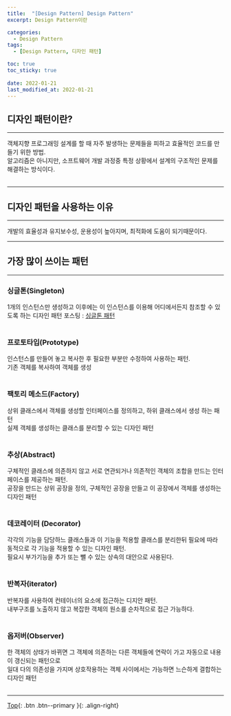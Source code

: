 ```yaml
---
title:  "[Design Pattern] Design Pattern"
excerpt: Design Pattern이란

categories:
  - Design Pattern
tags:
  - [Design Pattern, 디자인 패턴]

toc: true
toc_sticky: true
 
date: 2022-01-21
last_modified_at: 2022-01-21
---
```



## 디자인 패턴이란?
---
객체지향 프로그래밍 설계를 할 때 자주 발생하는 문제들을 피하고 효율적인 코드를 만들기 위한 방법. <br>
알고리즘은 아니지만, 소프트웨어 개발 과정중 특정 상황에서 설계의 구조적인 문제를 해결하는 방식이다. 
<br>
<br>

---
## 디자인 패턴을 사용하는 이유
---
개발의 효율성과 유지보수성, 운용성이 높아지며, 최적화에 도움이 되기때문이다.
<br>

---
## 가장 많이 쓰이는 패턴
---
### 싱글톤(Singleton)
1개의 인스턴스만 생성하고 이후에는 이 인스턴스를 이용해 어디에서든지 참조할 수 있도록 하는 디자인 패턴
포스팅 : [싱글톤 패턴]()
<br><br>

### 프로토타입(Prototype)
인스턴스를 만들어 놓고 복사한 후 필요한 부분만 수정하여 사용하는 패턴.<br>
기존 객체를 복사하여 객체를 생성
<br><br>

### 팩토리 메소드(Factory)
상위 클래스에서 객체를 생성할 인터페이스를 정의하고, 하위 클래스에서 생성 하는 패턴 <br>
실제 객체를 생성하는 클래스를 분리할 수 있는 디자인 패턴
<br><br>

### 추상(Abstract)
구체적인 클래스에 의존하지 않고 서로 연관되거나 의존적인 객체의 조합을 만드는 인터페이스를 제공하는 패턴. <br>
공장을 만드는 상위 공장을 정의, 구체적인 공장을 만들고 이 공장에서 객체를 생성하는 디자인 패턴
<br><br>

### 데코레이터 (Decorator)
각각의 기능을 담당하느 클래스들과 이 기능을 적용할 클래스를 분리한뒤 필요에 따라 동적으로 각 기능을 적용할 수 있는 디자인 패턴. <br>
필요시 부가기능을 추가 또는 뺄 수 있는 상속의 대안으로 사용된다.
<br><br>

### 반복자(iterator)
반복자를 사용하여 컨테이너의 요소에 접근하는 디지안 패턴.<br>
내부구조를 노출하지 않고 복잡한 객체의 원소를 순차적으로 접근 가능하다.
<br><br>

### 옵저버(Observer)
한 객체의 상태가 바뀌면 그 객체에 의존하는 다른 객체들에 연락이 가고 자동으로 내용이 갱신되는 패턴으로<br>
일대 다의 의존성을 가지며 상호작용하는 객체 사이에서는 가능하면 느슨하게 결합하는 디자인 패턴
<br><br>


---
[Top](#){: .btn .btn--primary }{: .align-right}